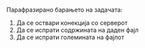 Парафразирано барањето на задачата:

1. Да се оствари конекција со серверот
2. Да се испрати содржината на даден фајл
3. Да се испрати големината на фајлот

